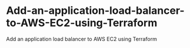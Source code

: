 # Add-an-application-load-balancer-to-AWS-EC2-using-Terraform
Add an application load balancer to AWS EC2 using Terraform
